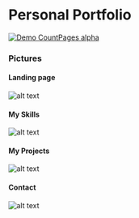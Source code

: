 # Personal Portfolio

[![Demo CountPages alpha](https://media.giphy.com/media/JRm3Wmar24FtnOGVdn/giphy.gif)](https://morbargig.github.io/morbargig/)

### Pictures

#### Landing page

![alt text](https://raw.githubusercontent.com/morbargig/morbargig/master/images/readme/Screenshot%20(45).png)

#### My Skills

![alt text](https://raw.githubusercontent.com/morbargig/morbargig/master/images/readme/Screenshot%20(46).png)

#### My Projects

![alt text](https://raw.githubusercontent.com/morbargig/morbargig/master/images/readme/Screenshot%20(47).png)

#### Contact 

![alt text](https://raw.githubusercontent.com/morbargig/morbargig/master/images/readme/Screenshot%20(48).png)

